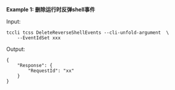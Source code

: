 **Example 1: 删除运行时反弹shell事件**



Input: 

```
tccli tcss DeleteReverseShellEvents --cli-unfold-argument  \
    --EventIdSet xxx
```

Output: 
```
{
    "Response": {
        "RequestId": "xx"
    }
}
```

